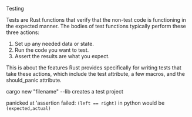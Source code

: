 Testing

Tests are Rust functions that verify that the non-test code is functioning in the expected manner. The bodies of test functions typically perform these three actions:

1. Set up any needed data or state.
2. Run the code you want to test.
3. Assert the results are what you expect.

This is about the features Rust provides specifically for writing tests that take these actions, which include the test attribute, a few macros, and the should_panic attribute.

cargo new "filename" --lib creates a test project

panicked at 'assertion failed: `(left == right)` in python would be `(expected,actual)`